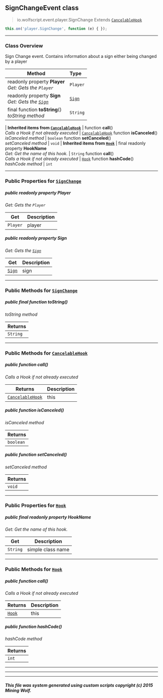 ## SignChangeEvent __class__

>io.wolfscript.event.player.SignChange
>Extends [`CancelableHook`](../../hook/CancelableHook.md)
``` javascript
this.on('player.SignChange', function (e) { });
```


---

### Class Overview

Sign Change event. Contains information about a sign either being changed by a player

Method | Type   
--- | :--- 
 readonly property __Player__ <br> _Get: Gets the `Player`_ | `Player`
 readonly property __Sign__ <br> _Get: Gets the [`Sign`](../../api/world/blocks/Sign.md)_ | [`Sign`](../../api/world/blocks/Sign.md)
final function __toString__() <br> _toString method_ | `String`
 |
__Inherited items from [`CancelableHook`](../../hook/CancelableHook.md)__ |
 function __call__() <br> _Calls a Hook if not already executed_ | [`CancelableHook`](../../hook/CancelableHook.md)
 function __isCanceled__() <br> _isCanceled method_ | `boolean`
 function __setCanceled__() <br> _setCanceled method_ | `void`
 |
__Inherited items from [`Hook`](../../hook/Hook.md)__ |
final readonly property __HookName__ <br> _Get: Get the name of this hook._ | `String`
 function __call__() <br> _Calls a Hook if not already executed_ | [`Hook`](../../hook/Hook.md)
 function __hashCode__() <br> _hashCode method_ | `int`







---


### Public Properties for [`SignChange`](SignChange.md)

##### <a id='player'></a>public  readonly property __Player__

_Get: Gets the `Player`_

Get | Description
--- | --- 
`Player` | player



##### <a id='sign'></a>public  readonly property __Sign__

_Get: Gets the [`Sign`](../../api/world/blocks/Sign.md)_

Get | Description
--- | --- 
[`Sign`](../../api/world/blocks/Sign.md) | sign



---

### Public Methods for [`SignChange`](SignChange.md)

##### <a id='tostring'></a>public final function __toString__()

_toString method_

Returns | 
--- | 
`String` |


---

### Public Methods for [`CancelableHook`](../../hook/CancelableHook.md)

##### <a id='call'></a>public  function __call__()

_Calls a Hook if not already executed_

Returns | Description
--- | --- 
[`CancelableHook`](../../hook/CancelableHook.md) | this


##### <a id='iscanceled'></a>public  function __isCanceled__()

_isCanceled method_

Returns | 
--- | 
`boolean` |


##### <a id='setcanceled'></a>public  function __setCanceled__()

_setCanceled method_

Returns | 
--- | 
`void` |


---

### Public Properties for [`Hook`](../../hook/Hook.md)

##### <a id='hookname'></a>public final readonly property __HookName__

_Get: Get the name of this hook._

Get | Description
--- | --- 
`String` | simple class name



---

### Public Methods for [`Hook`](../../hook/Hook.md)

##### <a id='call'></a>public  function __call__()

_Calls a Hook if not already executed_

Returns | Description
--- | --- 
[`Hook`](../../hook/Hook.md) | this


##### <a id='hashcode'></a>public  function __hashCode__()

_hashCode method_

Returns | 
--- | 
`int` |


---


---


---


##### This file was system generated using custom scripts copyright (c) 2015 Mining Wolf.
	


